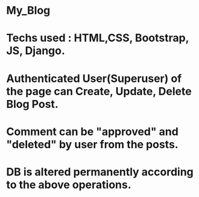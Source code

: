 # My_Blog
# Techs used : HTML,CSS, Bootstrap, JS, Django.
# Authenticated User(Superuser) of the page can Create, Update, Delete Blog Post.
# Comment can be "approved" and "deleted" by user from the posts.
# DB is altered permanently according to the above operations.
